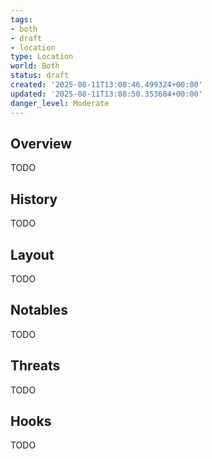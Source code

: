 ```yaml
---
tags:
- both
- draft
- location
type: Location
world: Both
status: draft
created: '2025-08-11T13:08:46.499324+00:00'
updated: '2025-08-11T13:08:50.353684+00:00'
danger_level: Moderate
---
```



## Overview

TODO
## History

TODO
## Layout

TODO
## Notables

TODO
## Threats

TODO
## Hooks

TODO
